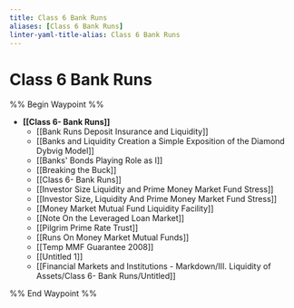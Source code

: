 ```yaml
---
title: Class 6 Bank Runs
aliases: [Class 6 Bank Runs]
linter-yaml-title-alias: Class 6 Bank Runs
---
```


# Class 6 Bank Runs

%% Begin Waypoint %%

- **[[Class 6- Bank Runs]]**
	- [[Bank Runs Deposit Insurance and Liquidity]]
	- [[Banks and Liquidity Creation a Simple Exposition of the Diamond Dybvig Model]]
	- [[Banks' Bonds Playing Role as I]]
	- [[Breaking the Buck]]
	- [[Class 6- Bank Runs]]
	- [[Investor Size Liquidity and Prime Money Market Fund Stress]]
	- [[Investor Size,  Liquidity And Prime Money Market Fund Stress]]
	- [[Money Market Mutual Fund Liquidity Facility]]
	- [[Note On the Leveraged Loan Market]]
	- [[Pilgrim Prime Rate Trust]]
	- [[Runs On Money Market Mutual Funds]]
	- [[Temp MMF Guarantee 2008]]
	- [[Untitled 1]]
	- [[Financial Markets and Institutions - Markdown/III. Liquidity of Assets/Class 6- Bank Runs/Untitled]]

%% End Waypoint %%
